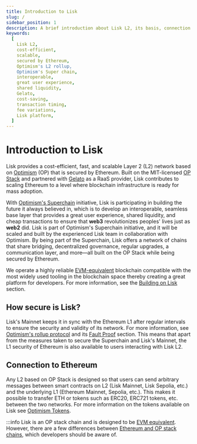 ```yaml
---
title: Introduction to Lisk
slug: /
sidebar_position: 1
description: A brief introduction about Lisk L2, its basis, connection to Ethereum and its main contributors
keywords:
  [
    Lisk L2,
    cost-efficient,
    scalable,
    secured by Ethereum,
    Optimism's L2 rollup,
    Optimism's Super chain,
    interoperable,
    great user experience,
    shared liquidity,
    Gelato,
    cost-saving,
    transaction timing,
    fee variations,
    Lisk platform,
  ]
---
```


# Introduction to Lisk

Lisk provides a cost-efficient, fast, and scalable Layer 2 (L2) network based on [Optimism](https://docs.optimism.io/) (OP) that is secured by Ethereum.
Built on the MIT-licensed [OP Stack](https://docs.optimism.io/stack/getting-started) and partnered with [Gelato](https://www.gelato.network/) as a RaaS provider, Lisk contributes to scaling Ethereum to a level where blockchain infrastructure is ready for mass adoption.

With [Optimism's Superchain](https://docs.optimism.io/stack/explainer) initiative, Lisk is participating in building the future it always believed in, which is to develop an interoperable, seamless base layer that provides a great user experience, shared liquidity, and cheap transactions to ensure that **web3** revolutionizes peoples' lives just as **web2** did.
Lisk is part of Optimism's Superchain initiative, and it will be scaled and built by the experienced Lisk team in collaboration with Optimism.
By being part of the Superchain, Lisk offers a network of chains that share bridging, decentralized governance, regular upgrades, a communication layer, and more—all built on the OP Stack while being secured by Ethereum.

We operate a highly reliable [EVM-equivalent](https://medium.com/ethereum-optimism/introducing-evm-equivalence-5c2021deb306) blockchain compatible with the most widely used tooling in the blockchain space thereby creating a great platform for developers.
For more information, see the [Building on Lisk](category/building-on-lisk) section.

## How secure is Lisk?
Lisk's Mainnet keeps it in sync with the Ethereum L1 after regular intervals to ensure the security and validity of its network.
For more information, see [Optimism's rollup protocol](https://docs.optimism.io/stack/protocol/overview) and its [Fault Proof](https://docs.optimism.io/stack/protocol/overview#fault-proofs) section.
This means that apart from the measures taken to secure the Superchain and Lisk's Mainnet, the L1 security of Ethereum is also available to users interacting with Lisk L2.

<!-- For more information, check out the [Governance overview](/governance/overview). -->

## Connection to Ethereum

Any L2 based on OP Stack is designed so that users can send arbitrary messages between smart contracts on L2 (Lisk Mainnet, Lisk Sepolia, etc.) and the underlying L1 (Ethereum Mainnet, Sepolia, etc.). This makes it possible to transfer ETH or tokens such as ERC20, ERC721 tokens, etc. between the two networks.
For more information on the tokens available on Lisk see [Optimism Tokens](https://cryptorank.io/blockchains/optimism).

:::info
Lisk is an OP stack chain and is designed to be [EVM equivalent](https://web.archive.org/web/20231127160757/https://medium.com/ethereum-optimism/introducing-evm-equivalence-5c2021deb306). However, there are a few differences between [Ethereum and OP stack chains](https://docs.optimism.io/stack/differences), which developers should be aware of.